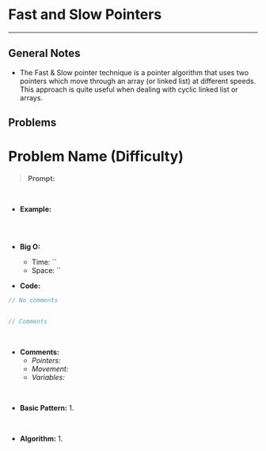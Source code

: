 # Fast and Slow Pointers

<hr>

## General Notes

- The Fast & Slow pointer technique is a pointer algorithm that uses two pointers which move through an array (or linked list) at different speeds. This approach is quite useful when dealing with cyclic linked list or arrays.


## Problems

# Problem Name (Difficulty)

> **Prompt:** 

<br>

- **Example:**

```js

```

<br>

- **Big O:**
  - Time: ``
  - Space: ``

- **Code:**

```js
// No comments


// Comments

```
<br>

- **Comments:**
  - *Pointers:* 
  - *Movement:* 
  - *Variables:*


<br>

- **Basic Pattern:**
  1. 

<br>

- **Algorithm:**
  1.